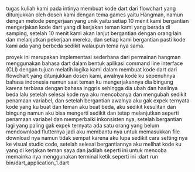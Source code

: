 tugas kuliah kami pada intinya membuat kode dart dari flowchart yang ditunjukkan oleh dosen kami dengan tema games yaitu Hangman, namun dengan metode pengerjaan yang unik yaitu setiap 10 menit kami bergantian mengerjakan kode dart yang di kerjakan teman kami yang berada di samping, setelah 10 menit kami akan lanjut bergantian dengan orang lain dan melanjutkan pekerjaan mereka, dan setiap kami bergantian pasti kode kami ada yang berbeda sedikit walaupun tema nya sama.

proyek ini merupakan implementasi sederhana dari permainan hangman menggunakan bahasa dart dalam bentuk aplikasi command line interface (CLI) dengan tujuan melatih logika kami dalam membuat kode dart dari flowchart yang ditunjukkan dosen kami, awalnya kode ku sepenuhnya bahasa indonesia namun saat teman ku mengerjakannya dia bingung karena terbiasa dengan bahasa inggris sehingga dia ubah dan hasilnya beda lalu setelah selesai kode nya aku mencobanya dan mengubah sedikit penamaan variabel, dan setelah bergantian awalnya aku gak expek ternyata kode yang ku buat dan teman aku buat beda, aku sedikit kesulitan dan bingung namun aku bisa mengerti sedikit dan tetap melanjutkan seperti penamaan variabel dan memperbaiki inkonsisten nya, setelah bergantian lagi yang paling gak expek ternyata ada satu orang yang belum mendownload flutternya jadi aku membantu nya untuk memasukkan file download nya namun tidak sempat karena aku lupa sedikit cara setting nya ke visual studio code, setelah selesai bergantiannya aku melihat kode ku yang di kerjakan teman saya dan jadilah seperti ini untuk mencoba memainka nya menggunakan terminal ketik seperti ini :dart run bin/dart_application_1.dart
